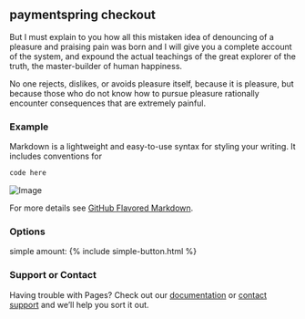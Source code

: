 ## paymentspring checkout

But I must explain to you how all this mistaken idea of denouncing of a pleasure and praising pain was born and I will give you a complete account of the system, and expound the actual teachings of the great explorer of the truth, the master-builder of human happiness. 

No one rejects, dislikes, or avoids pleasure itself, because it is pleasure, but because those who do not know how to pursue pleasure rationally encounter consequences that are extremely painful.


### Example

Markdown is a lightweight and easy-to-use syntax for styling your writing. It includes conventions for

```markdown
code here
```

![Image](http://placekitten.com/700/200)

For more details see [GitHub Flavored Markdown](https://guides.github.com/features/mastering-markdown/).

### Options

simple amount:
{% include simple-button.html %}

### Support or Contact

Having trouble with Pages? Check out our [documentation](https://help.github.com/categories/github-pages-basics/) or [contact support](https://github.com/contact) and we’ll help you sort it out.
